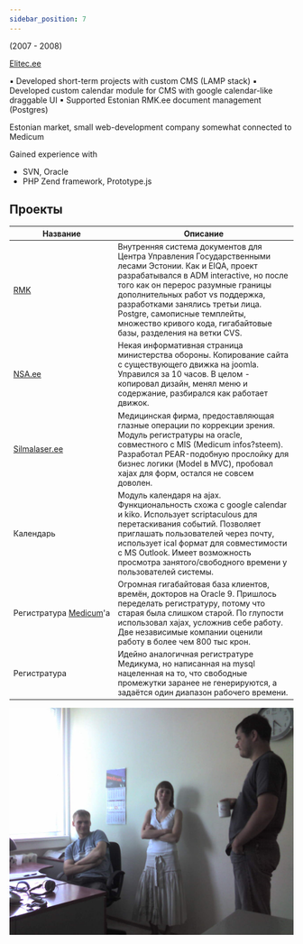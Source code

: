 ```yaml
---
sidebar_position: 7
---
```


(2007 - 2008)

[Elitec.ee](http://elitec.ee/)


▪ Developed short-term projects with custom CMS (LAMP stack)
▪ Developed custom calendar module for CMS with google calendar-like draggable UI 
▪ Supported Estonian RMK.ee document management (Postgres)

Estonian market, small web-development company somewhat connected to Medicum

Gained experience with
- SVN, Oracle
- PHP Zend framework, Prototype.js


## Проекты

| Название | Описание |
| --- | --- |
| [RMK](http://www.rmk.ee/)                        | Внутренняя система документов для Центра Управления Государственными лесами Эстонии. Как и EIQA, проект разрабатывался в ADM interactive, но после того как он перерос разумные границы дополнительных работ vs поддержка, разработками занялись третьи лица. Postgre, самописные темплейты, множество кривого кода, гигабайтовые базы, разделения на ветки CVS. |
| [NSA.ee](http://www.nsa.ee/)                     | Некая информативная страница министерства обороны. Копирование сайта с существующего движка на joomla. Управился за 10 часов. В целом - копировал дизайн, менял меню и содержание, разбирался как работает движок.                                                                                                                                               |
| [Silmalaser.ee](http://silmalaser.ee/)           | Медицинская фирма, предоставляющая глазные операции по коррекции зрения. Модуль регистратуры на oracle, совместного с MIS (Medicum infos?steem). Разработал PEAR-подобную прослойку для бизнес логики (Model в MVC), пробовал xajax для форм, остался не совсем доволен.                                                                                         |
| Календарь                                        | Модуль календаря на ajax. Функциональность схожа с google calendar и kiko. Использует scriptaculous для перетаскивания событий. Позволяет приглашать пользователей через почту, использует ical формат для совместимости с MS Outlook. Имеет возможность просмотра занятого/свободного времени у пользователей системы.                                          |
| Регистратура [Medicum](http://www.medicum.ee/)'а | Огромная гигабайтовая база клиентов, времён, докторов на Oracle 9. Пришлось переделать регистратуру, потому что старая была слишком старой. По глупости использовал xajax, усложнив себе работу. Две независимые компании оценили работу в более чем 800 тыс крон.                                                                                               |
| Регистратура                                     | Идейно аналогичная регистратуре Медикума, но написанная на mysql нацеленная на то, что свободные промежутки заранее не генерируются, а задаётся один диапазон рабочего времени.                                                                                                                                                                                  |


![](../../070625_163028.jpg)